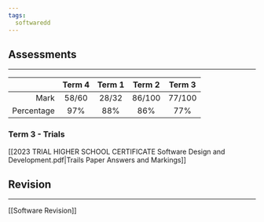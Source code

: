 ```yaml
---
tags:
  softwaredd
---
```


## Assessments
___

|            | Term 4 | Term 1 | Term 2 | Term 3 |
| ----------:|:------:|:------:|:------:|:------:|
|       Mark | 58/60  | 28/32  | 86/100 | 77/100 |
| Percentage |  97%   |  88%   |  86%   |  77%   |

### Term 3 - Trials

[[2023 TRIAL HIGHER SCHOOL CERTIFICATE Software Design and Development.pdf|Trails Paper Answers and Markings]]

## Revision
___

[[Software Revision]]